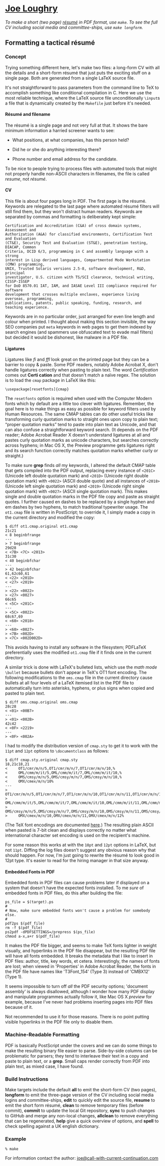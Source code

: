 [Joe Loughry](joe.loughry@stx.ox.ac.uk)
=============

*To make a short (two page) [résumé]() in PDF format, use `make`. To see the full CV
including social media and committee-ships, use `make longform`.*

Formatting a tactical résumé
----------------------------

### Concept

Trying something different here, let's make two files: a long-form CV with all the details and
a short-form résumé that just puts the exciting stuff on a single page.  Both are generated
from a single LaTeX source file.

It's not straightforward to pass parameters from the command line to TeX to accomplish something
like conditional compilation in C.  Here we use the most reliable technique, where the LaTeX source
file unconditionally `\input`s a file that is dynamically created by the `Makefile` just before
it's needed.

#### Résumé and filename

The résumé is a single page and not very full at that.  It shows the bare minimum information a
harried screener wants to see:

 - What positions, at what companies, has this person held?

 - Did he or she do anything interesting there?

 - Phone number and email address for the candidate.

To be nice to people trying to process files with automated tools that might not properly
handle non-ASCII characters in filenames, the file is called *resume*, not *résumé*.

#### CV

This file is about four pages long in PDF.  The first page is the résumé.  Keywords are
relegated to the last page where automated résumé filters will still find them, but they won't
distract human readers.  Keywords are separated by commas and formatting is deliberately kept
simple:

	Certification and Accreditation (C&A) of cross domain systems, Assessment and
	Authorization (A&A) for classified environments, Certification Test and Evaluation
	(CT&E), Security Test and Evaluation (ST&E), penetration testing, DIACAP, Common
	Criteria, DCID 6/3, programming in C and assembly language with a strong
	interest in Lisp derived languages, Compartmented Mode Workstation (CMW) programming,
	UNIX, Trusted Solaris versions 2.5-8, software development, R&D, principal
	investigator, U.S. citizen with TS/SCI clearance, technical writing, CISSP-ISSEP
	for DoD 8570.01 IAT, IAM, and IASAE Level III compliance required for software
	development that crosses multiple enclaves, experience living overseas, programming,
	publications, patents, public speaking, funding, research, and teaching experience.

Keywords are in no particular order, just arranged for even line length and colour when printed.  I
thought about making this section invisible, the way SEO companies put `meta` keywords in web pages
to get them indexed by search engines (and spammers use obfuscated text to evade mail filters) but
decided it would be dishonest, like malware in a PDF file.

#### Ligatures

Ligatures like *fi* and *ffl* look great on the printed page but they can be a barrier to
copy & paste.  Some PDF readers, notably Adobe Acrobat X, don't handle ligatures correctly when
pasting to plain text.  The word *Certification* comes out **Certi cation** and that
doesn't match a naïve regex.  The solution is to load the `cmap` package in LaTeX like this:

    \usepackage[resetfonts]{cmap}

The `resetfonts` option is required when used with the Computer Modern fonts which by default
are a little too clever with ligatures.  Remember, the goal here is to make things as easy
as possible for keyword filters used by Human Resources.  The same CMAP tables can do other
useful tricks like transforming curly quotation marks to straight ones upon copy to plain
text; &#8220;proper quotation marks&#8221; tend to paste into plain text as Unicode, and
that can also confuse a straightforward keyword search.  (It depends on the PDF reader; Adobe
Acrobat Reader X doesn't understand ligatures at all and pastes curly quotation marks as
unicode characters, but searches correctly across hyphens; in Mac OS X, the Preview programme
gets ligatures right and its search function correctly matches quotation marks whether curly
or straight.)

To make sure **grep** finds *all* my keywords, I altered the default CMAP table that gets compiled
into the PDF output, replacing every instance of `<201C>` (Unicode left double quotation mark)
and `<201D>` (Unicode right double quotation mark) with `<0022>` (ASCII double quote) and all
instances of `<2018>` (Unicode left single quotation mark) and `<2019>` (Unicode right single
quotation mark) with `<0027>` (ASCII single quotation mark).  This makes single and double
quotation marks in the PDF file copy and paste as straight quotes.  I further caused en dashes
to be replaced by a single hyphen and em dashes by two hyphens, to match traditional
typewriter usage.  The `ot1.cmap` file is written in PostScript; to override it, I simply made
a copy in the current directory and modified the copy:

	$ diff ot1.cmap.original ot1.cmap
	21c21
	< 8 beginbfrange
	---
	> 7 beginbfrange
	29d28
	< <7B> <7C> <2013>
	31c30
	< 40 beginbfchar
	---
	> 42 beginbfchar
	61,62c60,61
	< <22> <201D>
	< <27> <2019>
	---
	> <22> <0022>
	> <27> <0027>
	66c65
	< <5C> <201C>
	---
	> <5C> <0022>
	68c67,69
	< <60> <2018>
	---
	> <60> <0027>
	> <7B> <002D>
	> <7C> <002D002D>

This avoids having to install any software in the filesystem; PDFLaTeX preferentially uses
the modified `ot1.cmap` file if it finds one in the current directory.

A similar trick is done with LaTeX's bulleted lists, which use the *math mode* `\bullet`
because bullets don't appear in TeX's OT1 font encoding.  The following modifications
to the `oms.cmap` file in the current directory cause bullets at all four levels of a
LaTeX itemised list in the PDF file to automatically turn into asterisks, hyphens, or
plus signs when copied and pasted to plain text.

	$ diff oms.cmap.original oms.cmap
	28c28
	< <01> <00B7>
	---
	> <01> <002B>
	42c42
	< <0F> <2219>
	---
	> <0F> <002A>

I had to modify the distribution version of `cmap.sty` to get it to work with the `11pt`
and `12pt` options to `\documentclass` as follows:

	$ diff cmap.sty.original cmap.sty
	18,21c18,21
	<     OT1/cmr/m/n/5,OT1/cmr/m/n/7,OT1/cmr/m/n/10,%
	<     OML/cmm/m/it/5,OML/cmm/m/it/7,OML/cmm/m/it/10,%
	<     OMS/cmsy/m/n/5,OMS/cmsy/m/n/7,OMS/cmsy/m/n/10,%
	<     OMX/cmex/m/n/10%
	---
	>     OT1/cmr/m/n/5,OT1/cmr/m/n/7,OT1/cmr/m/n/10,OT1/cmr/m/n/11,OT1/cmr/m/n/12,%
	>     OML/cmm/m/it/5,OML/cmm/m/it/7,OML/cmm/m/it/10,OML/cmm/m/it/11,OML/cmm/m/it/12,%
	>     OMS/cmsy/m/n/5,OMS/cmsy/m/n/7,OMS/cmsy/m/n/10,OMS/cmsy/m/n/11,OMS/cmsy/m/n/12,%
	>     OMX/cmex/m/n/10,OMX/cmex/m/n/11,OMX/cmex/m/n/12%

(The TeX font encodings are documented
[here](http://www.tex.ac.uk/ctan/macros/latex/doc/encguide.pdf).)
The resulting plain ASCII when pasted is 7-bit clean and displays correctly no matter what
international character set encoding is used on the recipient's machine.

For some reason this works at with the `10pt` and `12pt` options in LaTeX, but not `11pt`.
Diffing the log files doesn't suggest any obvious reason why that should happen.  For now,
I'm just going to rewrite the résumé to look good in 12pt type.  It's easier to read for
the hiring manager in that size anyway.

#### Embedded Fonts in PDF

Embedded fonts in PDF files can cause problems later if displayed on a system that doesn't
have the expected fonts installed. To me *sure* of embedded fonts in PDF files, do this
after building the file:

    ps_file = $(target).ps
    #
    # Now, make sure embedded fonts won't cause a problem for somebody else.
    #
    pdf2ps $(pdf_file)
    rm -f $(pdf_file)
    ps2pdf -dPDFSETTINGS=/prepress $(ps_file)
    chmod a-x,a+r $(pdf_file)

It makes the PDF file bigger, and seems to make TeX fonts lighter in weight visually,
and hyperlinks in the PDF file disappear, but the resulting PDF file will have all fonts
embedded. It breaks the metadata that I like to insert in PDF files: author, title, key
words, et cetera. Interestingly, the names of fonts are lost; when viewed in 'Properties'
in Adobe Acrobat Reader, the fonts in the PDF file have names like 'T3Font_154' (Type 3)
instead of 'CMBX12' (Type 1).

It seems impossible to turn off *all* the PDF security options; 'document assembly' is
always disallowed, although I wonder how many PDF display and manipulate programmes
actually follow it, like Mac OS X *preview* for example, because I've never had problems
inserting pages into PDF files because of it.

Not recommended to use it for those reasons. There is no point putting visible hyperlinks
in the PDF file only to disable them.

### Machine-Readable Formatting

PDF is basically PostScript under the covers and we can do some things to make the resulting
binary file easier to parse.  Side-by-side columns can be problematic for parsers; they tend
to interleave their text in a copy and paste to plain text, or a **grep**.  Small caps render
correctly from PDF into plain text, as mixed case, I have found.

### Build Instructions

Make targets include the default **all** to emit the short-form CV (two pages), **longform**
to emit the three-page version of the CV including social media logins and committee-ships,
**edit** to quickly edit
the source file, **resume** to emit the short form résumé, **clean** to remove temporary files
(before commit), **commit** to update the local Git repository, **sync** to push changes to
GitHub and merge any non-local changes, **allclean** to remove everything that can be
regenerated, **help** give a quick overview of options, and **spell** to check spelling
against a UK english dictionary.

### Example

    % make

For information contact the author: joe@call-with-current-continuation.com

